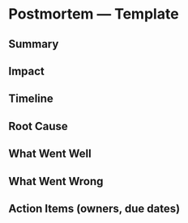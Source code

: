 # Postmortem — Template
## Summary
## Impact
## Timeline
## Root Cause
## What Went Well
## What Went Wrong
## Action Items (owners, due dates)